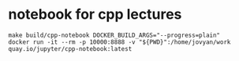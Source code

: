 # notebook for cpp lectures

```shell
make build/cpp-notebook DOCKER_BUILD_ARGS="--progress=plain"
docker run -it --rm -p 10000:8888 -v "${PWD}":/home/jovyan/work quay.io/jupyter/cpp-notebook:latest
```

